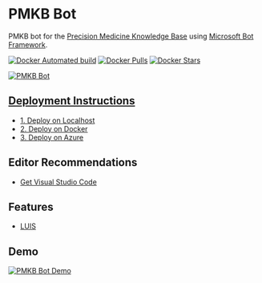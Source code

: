 # PMKB Bot

PMKB bot for the [Precision Medicine Knowledge Base](https://pmkb.org) using [Microsoft Bot Framework](https://dev.botframework.com/).

[![Docker Automated build](https://img.shields.io/docker/automated/jrottenberg/ffmpeg.svg)](https://hub.docker.com/r/eipm/pmkb-bot/) [![Docker Pulls](https://img.shields.io/docker/pulls/eipm/pmkb-bot.svg)](https://hub.docker.com/r/eipm/pmkb-bot/) [![Docker Stars](https://img.shields.io/docker/stars/eipm/pmkb-bot.svg)](https://hub.docker.com/r/eipm/pmkb-bot/)

[![PMKB Bot](https://github.com/eipm/pmkb-bot/raw/master/docs/images/PMKB_bot.png)](http://bots.botframework.com/bot?id=pmkb)

## [Deployment Instructions](docs/deployment_instructions.md)

- [1. Deploy on Localhost](docs/deployment_instructions.md#1-deploy-on-localhost)
- [2. Deploy on Docker](docs/deployment_instructions.md#2-deploy-using-docker)
- [3. Deploy on Azure](docs/deployment_instructions.md#3-deploy-to-azure)

## Editor Recommendations

- [Get Visual Studio Code](https://code.visualstudio.com/Download)

## Features

- [LUIS](https://luis.ai)

## Demo

[![PMKB Bot Demo](https://media.giphy.com/media/l0Iy1Rbs1TGPRwtj2/giphy.gif)](http://bots.botframework.com/bot?id=pmkb)